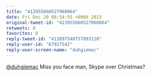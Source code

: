```yaml
---
title: "413955660527960064"
date: Fri Dec 20 08:54:55 +0000 2013
original-tweet-id: "413955660527960064"
retweets: 0
favorites: 0
reply-tweet-id: "413897540757893120"
reply-user-id: "67927542"
reply-user-screen-name: "duhgiemac"
---
```

<a href="https://twitter.com/duhgiemac">@duhgiemac</a> Miss you face man, Skype over Christmas?
